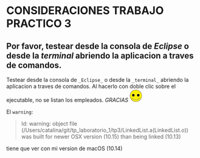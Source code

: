 # CONSIDERACIONES TRABAJO PRACTICO 3
## Por favor, testear desde la consola de _Eclipse_ o desde la _terminal_ abriendo la aplicacion a traves de comandos.

Testear desde la consola de `_Eclipse_` o desde la `_terminal_` abriendo la aplicacion a traves de comandos. Al hacerlo con doble clic sobre el ejecutable, no se listan los empleados. _GRACIAS_ 
![alt text](https://github.com/catahache/tp_laboratorio_1/blob/master/tp3/images/smiley.png "_GRACIAS_ ")

El `warning`:   
> ld: warning: object file (/Users/catalina/git/tp_laboratorio_1/tp3/LinkedList.a(LinkedList.o)) was built for newer OSX version (10.15) than being linked (10.13)  

tiene que ver con mi version de macOS (10.14)
